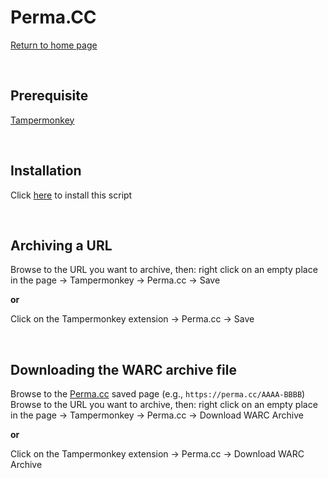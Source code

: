Perma.CC
========
[Return to home page](/README.md)

<br>

Prerequisite
--------------------

[Tampermonkey](https://www.tampermonkey.net/)

<br>

Installation
------------

Click [here](https://raw.githubusercontent.com/kaerez/jsmonkey-pub/main/Perma.cc/permacc.user.js) to install this script

<br>

Archiving a URL
---------------

Browse to the URL you want to archive, then: right click on an empty place in the page -> Tampermonkey -> Perma.cc -> Save

__or__

Click on the Tampermonkey extension -> Perma.cc -> Save

<br>

Downloading the WARC archive file
---------------------------------

Browse to the [Perma.cc](https://perma.cc) saved page (e.g., `https://perma.cc/AAAA-BBBB`)\
Browse to the URL you want to archive, then: right click on an empty place in the page -> Tampermonkey -> Perma.cc -> Download WARC Archive

__or__

Click on the Tampermonkey extension -> Perma.cc -> Download WARC Archive

